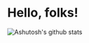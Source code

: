 # Hello, folks! 

![Ashutosh's github stats](https://github-readme-stats.vercel.app/api?username=ashutoshkumarsinha&show_icons=true&theme=radical)
